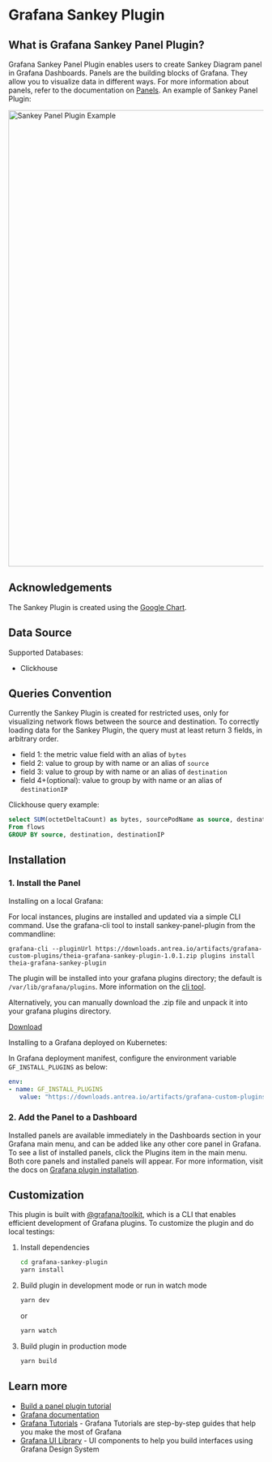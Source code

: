 # Grafana Sankey Plugin

## What is Grafana Sankey Panel Plugin?

Grafana Sankey Panel Plugin enables users to create Sankey Diagram panel in Grafana
Dashboards. Panels are the building blocks of Grafana. They allow you to visualize
data in different ways. For more information about panels, refer to the documentation
on [Panels](https://grafana.com/docs/grafana/latest/features/panels/panels/). An example
of Sankey Panel Plugin:

<img src="https://downloads.antrea.io/static/02232022/sankey-panel-example.png" width="900" alt="Sankey Panel Plugin Example">

## Acknowledgements

The Sankey Plugin is created using the [Google Chart](https://developers.google.com/chart/interactive/docs/gallery/sankey).

## Data Source

Supported Databases:

- Clickhouse

## Queries Convention

Currently the Sankey Plugin is created for restricted uses, only for visualizing
network flows between the source and destination. To correctly loading data for
the Sankey Plugin, the query must at least return 3 fields, in arbitrary order.

- field 1: the metric value field with an alias of `bytes`
- field 2: value to group by with name or an alias of `source`
- field 3: value to group by with name or an alias of `destination`
- field 4+(optional): value to group by with name or an alias of `destinationIP`

Clickhouse query example:

```sql
select SUM(octetDeltaCount) as bytes, sourcePodName as source, destinationPodName as destination, destinationIP
From flows
GROUP BY source, destination, destinationIP
```

## Installation

### 1. Install the Panel

Installing on a local Grafana:

For local instances, plugins are installed and updated via a simple CLI command.
Use the grafana-cli tool to install sankey-panel-plugin from the commandline:

```shell
grafana-cli --pluginUrl https://downloads.antrea.io/artifacts/grafana-custom-plugins/theia-grafana-sankey-plugin-1.0.1.zip plugins install theia-grafana-sankey-plugin
```

The plugin will be installed into your grafana plugins directory; the default is
`/var/lib/grafana/plugins`. More information on the [cli tool](https://grafana.com/docs/grafana/latest/administration/cli/#plugins-commands).

Alternatively, you can manually download the .zip file and unpack it into your grafana
plugins directory.

[Download](https://downloads.antrea.io/artifacts/grafana-custom-plugins/theia-grafana-sankey-plugin-1.0.1.zip)

Installing to a Grafana deployed on Kubernetes:

In Grafana deployment manifest, configure the environment variable `GF_INSTALL_PLUGINS`
as below:

```yaml
env:
- name: GF_INSTALL_PLUGINS
   value: "https://downloads.antrea.io/artifacts/grafana-custom-plugins/theia-grafana-sankey-plugin-1.0.1.zip;theia-grafana-sankey-plugin"
```

### 2. Add the Panel to a Dashboard

Installed panels are available immediately in the Dashboards section in your Grafana
main menu, and can be added like any other core panel in Grafana. To see a list of
installed panels, click the Plugins item in the main menu. Both core panels and
installed panels will appear. For more information, visit the docs on [Grafana plugin installation](https://grafana.com/docs/grafana/latest/plugins/installation/).

## Customization

This plugin is built with [@grafana/toolkit](https://www.npmjs.com/package/@grafana/toolkit), which is a CLI that enables efficient development of Grafana plugins. To customize the plugin and do local testings:

1. Install dependencies

   ```bash
   cd grafana-sankey-plugin
   yarn install
   ```

2. Build plugin in development mode or run in watch mode

   ```bash
   yarn dev
   ```

   or

   ```bash
   yarn watch
   ```

3. Build plugin in production mode

   ```bash
   yarn build
   ```

## Learn more

- [Build a panel plugin tutorial](https://grafana.com/tutorials/build-a-panel-plugin)
- [Grafana documentation](https://grafana.com/docs/)
- [Grafana Tutorials](https://grafana.com/tutorials/) - Grafana Tutorials are step-by-step
guides that help you make the most of Grafana
- [Grafana UI Library](https://developers.grafana.com/ui) - UI components to help you build interfaces using Grafana Design System
